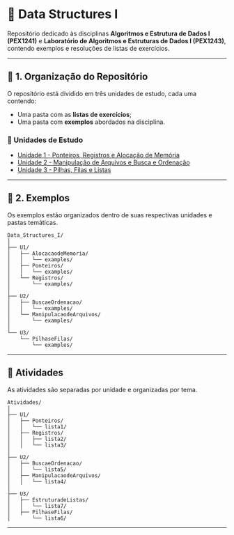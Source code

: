 # 📂 Data Structures I

Repositório dedicado às disciplinas **Algoritmos e Estrutura de Dados I (PEX1241)** e **Laboratório de Algoritmos e Estruturas de Dados I (PEX1243)**, contendo exemplos e resoluções de listas de exercícios.


---

## 📌 1. Organização do Repositório
O repositório está dividido em três unidades de estudo, cada uma contendo:
- Uma pasta com as **listas de exercícios**;
- Uma pasta com **exemplos** abordados na disciplina.

### 📖 Unidades de Estudo
- [Unidade 1 - Ponteiros, Registros e Alocação de Memória](./U1/)
- [Unidade 2 - Manipulação de Arquivos e Busca e Ordenação](./U2/)
- [Unidade 3 - Pilhas, Filas e Listas](./U3/)

---

## 📝 2. Exemplos
Os exemplos estão organizados dentro de suas respectivas unidades e pastas temáticas.

```
Data_Structures_I/
│
├── U1/
│   ├── AlocacaodeMemoria/
│   │   └── examples/
│   ├── Ponteiros/
│   │   └── examples/
│   └── Registros/
│       └── examples/
│
├── U2/
│   ├── BuscaeOrdenacao/
│   │   └── examples/
│   └── ManipulacaodeArquivos/
│       └── examples/
│
└── U3/
    └── PilhaseFilas/
        └── examples/
```
---

## 📂 Atividades
As atividades são separadas por unidade e organizadas por tema.
 
```
Atividades/
│
├── U1/
│   ├── Ponteiros/
│   │   └── lista1/
│   ├── Registros/
│   │   ├── lista2/
│   │   └── lista3/
│
├── U2/
│   ├── BuscaeOrdenacao/
│   │   └── lista5/
│   ├── ManipulacaodeArquivos/
│   │   └── lista4/
│
├── U3/
│   ├── EstruturadeListas/
│   │   └── lista7/
│   ├── PilhaseFilas/
│       └── lista6/
```
---
